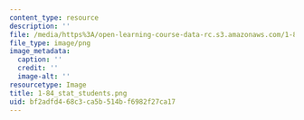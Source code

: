 ```yaml
---
content_type: resource
description: ''
file: /media/https%3A/open-learning-course-data-rc.s3.amazonaws.com/1-84j-atmospheric-chemistry-fall-2013/bf2adfd468c3ca5b514bf6982f27ca17_1-84_stat_students.png
file_type: image/png
image_metadata:
  caption: ''
  credit: ''
  image-alt: ''
resourcetype: Image
title: 1-84_stat_students.png
uid: bf2adfd4-68c3-ca5b-514b-f6982f27ca17
---
```

